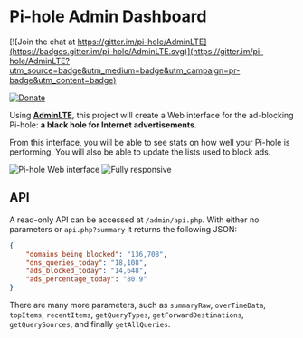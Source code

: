 Pi-hole Admin Dashboard
============
[![Join the chat at https://gitter.im/pi-hole/AdminLTE](https://badges.gitter.im/pi-hole/AdminLTE.svg)](https://gitter.im/pi-hole/AdminLTE?utm_source=badge&utm_medium=badge&utm_campaign=pr-badge&utm_content=badge)

[![Donate](https://www.paypalobjects.com/en_US/i/btn/btn_donateCC_LG.gif "AdminLTE Presentation")](https://www.paypal.com/cgi-bin/webscr?cmd=_s-xclick&hosted_button_id=3J2L3Z4DHW9UY "Donate")

Using **[AdminLTE](https://almsaeedstudio.com)**, this project will create a Web interface for the ad-blocking Pi-hole: **a black hole for Internet advertisements**.

From this interface, you will be able to see stats on how well your Pi-hole is performing.  You will also be able to update the lists used to block ads.

![Pi-hole Web interface](http://i.imgur.com/FweAo36.png)
![Fully responsive](http://i.imgur.com/fHuWR6E.png)

## API
A read-only API can be accessed at `/admin/api.php`. With either no parameters or `api.php?summary` it returns the following JSON:
```JSON
{
	"domains_being_blocked": "136,708",
	"dns_queries_today": "18,108",
	"ads_blocked_today": "14,648",
	"ads_percentage_today": "80.9"
}
```

There are many more parameters, such as `summaryRaw`, `overTimeData`, `topItems`, `recentItems`, `getQueryTypes`, `getForwardDestinations`, `getQuerySources`, and finally `getAllQueries`.
